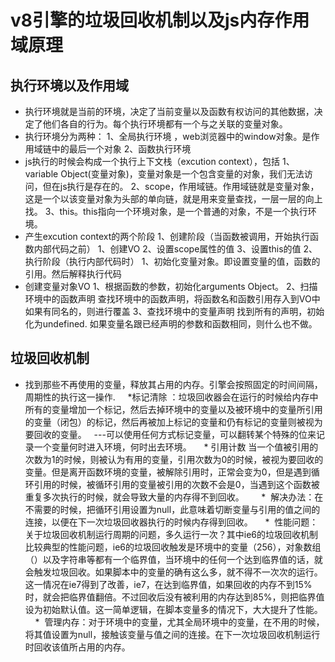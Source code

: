 #  v8引擎的垃圾回收机制以及js内存作用域原理

 ## 执行环境以及作用域
  * 执行环境就是当前的环境，决定了当前变量以及函数有权访问的其他数据，决定了他们各自的行为。每个执行环境都有一个与之关联的变量对象。
   *  执行环境分为两种：
    1、全局执行环境 ，web浏览器中的window对象。是作用域链中的最后一个对象
    2、函数执行环境
   *  js执行的时候会构成一个执行上下文栈（excution context），包括
     1、variable Object(变量对象)，变量对象是一个包含变量的对象，我们无法访问，但在js执行是存在的。
     2、scope，作用域链。作用域链就是变量对象，这是一个以该变量对象为头部的单向链，就是用来变量查找，一层一层的向上找。
     3、this。this指向一个环境对象，是一个普通的对象，不是一个执行环境。
   *  产生excution context的两个阶段
     1、创建阶段（当函数被调用，开始执行函数内部代码之前）
        1、创建VO
        2、设置scope属性的值
        3、设置this的值
     2、执行阶段（执行内部代码时）
        1、初始化变量对象。即设置变量的值，函数的引用。然后解释执行代码
   *  创建变量对象VO
      1、根据函数的参数，初始化arguments Object。
      2、扫描环境中的函数声明
         查找环境中的函数声明，将函数名和函数引用存入到VO中
         如果有同名的，则进行覆盖
      3、查找环境中的变量声明
          找到所有的声明，初始化为undefined.
          如果变量名跟已经声明的参数和函数相同，则什么也不做。 
 ## 垃圾回收机制
   * 找到那些不再使用的变量，释放其占用的内存。引擎会按照固定的时间间隔，周期性的执行这一操作.
     *标记清除 ：垃圾回收器会在运行的时候给内存中所有的变量增加一个标记，然后去掉环境中的变量以及被环境中的变量所引用的变量（闭包）的标记，然后再被加上标记的变量和仍有标记的变量则被视为要回收的变量。   ---可以使用任何方式标记变量，可以翻转某个特殊的位来记录一个变量何时进入环境，何时出去环境。
     * 引用计数 当一个值被引用的次数为1的时候，则被认为有用的变量，引用次数为0的时候，被视为要回收的变量。但是离开函数环境的变量，被解除引用时，正常会变为0，但是遇到循环引用的时候，被循环引用的变量被引用的次数不会是0，当遇到这个函数被重复多次执行的时候，就会导致大量的内存得不到回收。
       *  解决办法：在不需要的时候，把循环引用设置为null，此意味着切断变量与引用的值之间的连接，以便在下一次垃圾回收器执行的时候内存得到回收。
     *  性能问题： 关于垃圾回收机制运行周期的问题，多久运行一次？其中ie6的垃圾回收机制比较典型的性能问题，ie6的垃圾回收触发是环境中的变量（256），对象数组（）以及字符串等都有一个临界值，当环境中的任何一个达到临界值的话，就会触发垃圾回收。如果脚本中的变量的确有这么多，就不得不一次次的运行。这一情况在ie7得到了改善，ie7，在达到临界值，如果回收的内存不到15%时，就会把临界值翻倍。不过回收后没有被利用的内存达到85%，则把临界值设为初始默认值。这一简单逻辑，在脚本变量多的情况下，大大提升了性能。
     *  管理内存：对于环境中的变量，尤其全局环境中的变量，在不用的时候，将其值设置为null，接触该变量与值之间的连接。在下一次垃圾回收机制运行时回收该值所占用的内存。
